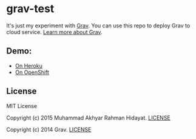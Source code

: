 # grav-test

It's just my experiment with [Grav](http://getgrav.org/). You can use this repo to deploy Grav to cloud service. [Learn more about Grav](http://learn.getgrav.org/).

## Demo:

- [On Heroku](https://mowl.herokuapp.com/)
- [On OpenShift](http://mowl-akhyarrh.rhcloud.com/)

## License

MIT License

Copyright (c) 2015 Muhammad Akhyar Rahman Hidayat. [LICENSE](LICENSE)

Copyright (c) 2014 Grav. [LICENSE](https://github.com/getgrav/grav/blob/develop/LICENSE)
